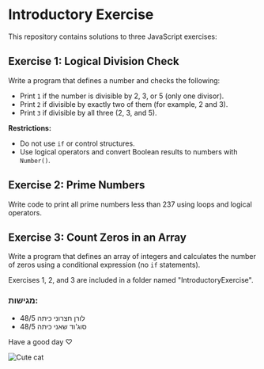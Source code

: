 # Introductory Exercise

This repository contains solutions to three JavaScript exercises:

## Exercise 1: Logical Division Check
Write a program that defines a number and checks the following:
- Print `1` if the number is divisible by 2, 3, or 5 (only one divisor).
- Print `2` if divisible by exactly two of them (for example, 2 and 3).
- Print `3` if divisible by all three (2, 3, and 5).

**Restrictions:**
- Do not use `if` or control structures.
- Use logical operators and convert Boolean results to numbers with `Number()`.

## Exercise 2: Prime Numbers
Write code to print all prime numbers less than 237 using loops and logical operators.

## Exercise 3: Count Zeros in an Array
Write a program that defines an array of integers and calculates the number of zeros using a conditional expression (no `if` statements).


Exercises 1, 2, and 3 are included in a folder named "IntroductoryExercise".

### מגישות:
- לורן חצרוני כיתה 48/5
- סוג'וד שאני כיתה 48/5

Have a good day ♡               

![Cute cat](https://github.com/user-attachments/assets/5da8015c-5849-433f-a850-d80c13460dd6)




